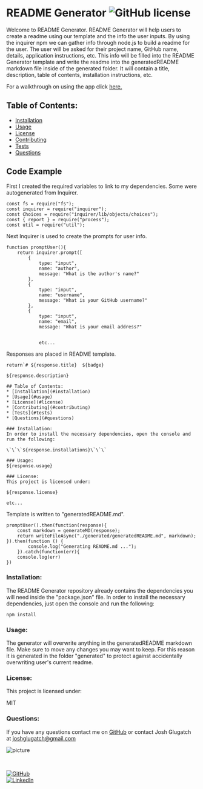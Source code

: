 # README Generator  ![GitHub license](https://img.shields.io/github/license/Naereen/StrapDown.js.svg)
Welcome to README Generator. README Generator will help users to create a readme using our template and the info the user inputs.
By using the inquirer npm we can gather info through node.js to build a readme for the user. The user will be asked for their project name, GitHub name, details, application instructions, etc. This info will be filled into the README Generator template and write the readme into the generatedREADME markdown file inside of the generated folder. It will contain a title, description, table of contents, installation instructions, etc.

For a walkthrough on using the app click [here.](http://www.youtube.com/watch?v=LRUqN-3SrFA)



## Table of Contents:
* [Installation](#installation)
* [Usage](#usage)
* [License](#license)
* [Contributing](#contributing)
* [Tests](#tests)
* [Questions](#questions)

## Code Example
First I created the required variables to link to my dependencies. Some were autogenerated from Inquirer.
```
const fs = require("fs");
const inquirer = require("inquirer");
const Choices = require("inquirer/lib/objects/choices");
const { report } = require("process");
const util = require("util");
```

Next Inquirer is used to create the prompts for user info.
```
function promptUser(){
    return inquirer.prompt([
        {
            type: "input",
            name: "author",
            message: "What is the author's name?"
        },
        {
            type: "input",
            name: "username",
            message: "What is your GitHub username?"
        },
        {
            type: "input",
            name: "email",
            message: "What is your email address?"


            etc...
```
Responses are placed in README template.
```
return`# ${response.title}  ${badge}

${response.description}

## Table of Contents:
* [Installation](#installation)
* [Usage](#usage)
* [License](#license)
* [Contributing](#contributing)
* [Tests](#tests)
* [Questions](#questions)

### Installation:
In order to install the necessary dependencies, open the console and run the following:

\`\`\`${response.installations}\`\`\`

### Usage:
${response.usage}

### License:
This project is licensed under:

${response.license}

etc...
```

Template is written to "generatedREADME.md".
```
promptUser().then(function(response){
    const markdown = generateMD(response);
    return writeFileAsync("./generated/generatedREADME.md", markdown);
}).then(function () {
        console.log("Generating README.md ...");
    }).catch(function(err){
    console.log(err)
})

```


### Installation:
The README Generator repository already contains the dependencies you will need inside the "package.json" file.
In order to install the necessary dependencies, just open the console and run the following:

```npm install```

### Usage:
The generator will overwrite anything in the generatedREADME markdown file. Make sure to move any changes you may want to keep. For this reason it is generated in the folder "generated" to protect against accidentally overwriting user's current readme.

### License:
This project is licensed under:

MIT

### Questions:
If you have any questions contact me on [GitHub](https://github.com/joshglugatch) or contact 
Josh Glugatch at joshglugatch@gmail.com

![picture](https://github.com/joshglugatch.png?size=80)

<br>

[![GitHub](https://img.shields.io/badge/github-%23100000.svg?&style=for-the-badge&logo=github&logoColor=white)](https://github.com/joshglugatch)
<br>
[![LinkedIn](https://img.shields.io/badge/linkedin-%230077B5.svg?&style=for-the-badge&logo=linkedin&logoColor=white)](www.linkedin.com/in/joshua-glugatch)